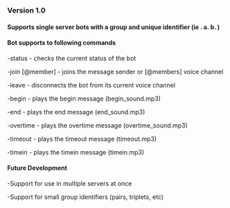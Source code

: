 ### Version 1.0

#### Supports single server bots with a group and unique identifier (ie . a. b. )

#### Bot supports to following commands

  -status - checks the current status of the bot
  
  -join [@member] - joins the message sender or [@members] voice channel
  
  -leave - disconnects the bot from its current voice channel
  
  -begin - plays the begin message (begin_sound.mp3)
  
  -end - plays the end message (end_sound.mp3)
  
  -overtime - plays the overtime message (overtime_sound.mp3)
  
  -timeout - plays the timeout message (timeout.mp3)
  
  -timein - plays the timein message (timein.mp3)
  
#### Future Development

  -Support for use in multiple servers at once
  
  -Support for small group identifiers (pairs, triplets, etc)
  
  
